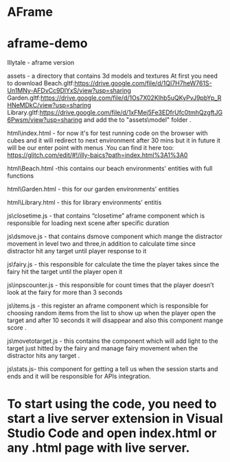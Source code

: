 
# AFrame


# aframe-demo
 Illytale  - aframe version
 
assets -  a directory that contains 3d models and textures
 At first you need to download
 Beach.gltf:https://drive.google.com/file/d/1QI7H7heW761S-Un1MNy-AFDvCc9DlYxS/view?usp=sharing
Garden.gltf:https://drive.google.com/file/d/1Os7X02KIhb5uQKyPvJ9pbYp_RHNeMDkC/view?usp=sharing
Library.gltf:https://drive.google.com/file/d/1xFMej5Fe3EDfrUfc0tmhQzgftJG6Pwsm/view?usp=sharing
 and add the to "assets\model" folder  .
 
html\index.html - for now it's for test running code on the browser  with cubes and it will redirect to next environment after 30 mins but it in future it will be our enter point with menus .You can find it here too:
 https://glitch.com/edit/#!/illy-baics?path=index.html%3A1%3A0
 
 html\Beach.html -this contains  our beach environments' entities with full functions
 
 html\Garden.html - this for our garden environments' entities
 
 html\Library.html - this for library environments' entitis
 
 js\closetime.js - that contains “closetime” aframe component which is responsible for loading next scene after specific duration
 
 js\dsmove.js - that contains dsmove component which mange the distractor movement in level two and three,in addition to calculate time since distractor hit any target until player response to it
 
 js\fairy.js - this responsible for calculate the time the player takes since the fairy hit the target until the player open it 
 
 js\inpscounter.js - this responsible for count times that the player doesn’t look at the fairy for more than 3 seconds
 
 js\items.js - this register an aframe component which is responsible for choosing random items from the list to show up when the player open the target and after 10 seconds it will disappear and also this component mange score .
 
 js\movetotarget.js - this contains the component which will add light to the target just hitted by the fairy and manage fairy movement when the distractor hits any target .
 
 js\stats.js- this component for getting a tell us when the session starts and ends and it will be responsible for APIs integration.
 
 
 
To start using the code, you need to start a live server extension in Visual Studio Code and open index.html or any .html page with live server.
=======

